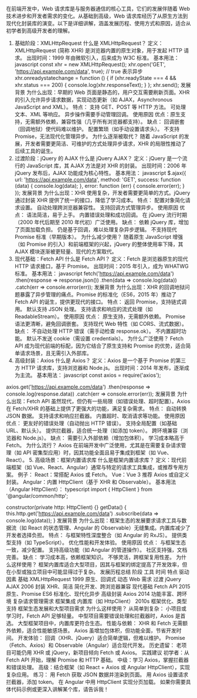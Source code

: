 在前端开发中，Web 请求库是与服务器通信的核心工具，它们的发展伴随着 Web 技术进步和开发者需求的变化。从基础到高级，Web 请求库经历了从原生方法到现代化封装库的演变。以下是详细讲解，涵盖发展历程、使用方式和原因，适合从初学者到高级开发者的理解。

1. 基础阶段：XMLHttpRequest
什么是 XMLHttpRequest？
定义：XMLHttpRequest (简称 XHR) 是浏览器内置的原生对象，用于发起 HTTP 请求。
出现时间：1999 年由微软引入，后来成为 W3C 标准。
基本用法：
javascript
const xhr = new XMLHttpRequest();
xhr.open('GET', 'https://api.example.com/data', true); // true 表示异步
xhr.onreadystatechange = function () {
  if (xhr.readyState === 4 && xhr.status === 200) {
    console.log(xhr.responseText);
  }
};
xhr.send();
发展背景
为什么出现：早期的 Web 页面是静态的，用户交互需要刷新页面。XHR 的引入允许异步请求数据，实现动态更新（如 AJAX，Asynchronous JavaScript and XML）。
特点：
支持 GET、POST 等 HTTP 方法。
可处理文本、XML 等响应。
异步操作需要手动管理回调。
使用原因
优点：原生支持，无需额外依赖，兼容性强（几乎所有浏览器都支持）。
缺点：
回调嵌套（回调地狱）使代码难以维护。
配置繁琐（如手动设置请求头）。
不支持 Promise，无法现代化管理异步。
为什么逐渐被取代？
随着 JavaScript 的发展，开发者需要更简洁、可维护的方式处理异步请求，XHR 的局限性推动了后续工具的诞生。
2. 过渡阶段：jQuery 的 AJAX
什么是 jQuery AJAX？
定义：jQuery 是一个流行的 JavaScript 库，其 AJAX 方法是对 XHR 的封装。
出现时间：2006 年 jQuery 发布后，AJAX 功能成为核心特性。
基本用法：
javascript
$.ajax({
  url: 'https://api.example.com/data',
  method: 'GET',
  success: function (data) {
    console.log(data);
  },
  error: function (err) {
    console.error(err);
  }
});
发展背景
为什么出现：XHR 使用复杂，开发者需要更简单的方式。jQuery 通过封装 XHR 提供了统一的接口，降低了学习成本。
特点：
配置对象简化请求设置。
自动处理跨浏览器兼容性。
支持回调方式管理异步。
使用原因
优点：
语法简洁，易于上手。
内置错误处理和成功回调。
在 jQuery 流行时期（2000 年代后期至 2010 年代初）广泛使用。
缺点：
依赖 jQuery 库，增加了页面加载负担。
仍是基于回调，难以处理复杂异步逻辑。
不支持现代 Promise 标准（早期版本）。
为什么减少使用？
随着原生 JavaScript 增强（如 Promise 的引入）和前端框架的兴起，jQuery 的整体使用率下降，其 AJAX 模块逐渐被更轻量、现代的方案取代。
3. 现代基础：Fetch API
什么是 Fetch API？
定义：Fetch 是浏览器原生的现代 HTTP 请求接口，基于 Promise。
出现时间：2015 年引入，成为 WHATWG 标准。
基本用法：
javascript
fetch('https://api.example.com/data')
  .then(response => response.json())
  .then(data => console.log(data))
  .catch(err => console.error(err));
发展背景
为什么出现：XHR 的回调地狱问题暴露了异步管理的痛点。Promise 的标准化（ES6，2015 年）推动了 Fetch API 的诞生，提供更现代的接口。
特点：
返回 Promise，支持链式调用。
默认支持 JSON 处理。
支持请求和响应的流式处理（如 ReadableStream）。
使用原因
优点：
原生支持，无需额外依赖。
Promise 语法更清晰，避免回调嵌套。
支持现代 Web 特性（如 CORS、流式数据）。
缺点：
不自动处理 HTTP 错误（需手动检查 response.ok）。
不内置超时功能。
默认不发送 cookie（需设置 credentials）。
为什么广泛使用？
Fetch API 成为现代前端的标配，因为它结合了原生支持和 Promise 的优势，适合简单请求场景，且无需引入外部库。
4. 高级封装：Axios
什么是 Axios？
定义：Axios 是一个基于 Promise 的第三方 HTTP 请求库，支持浏览器和 Node.js。
出现时间：2014 年发布，逐渐成为主流。
基本用法：
javascript
const axios = require('axios');

axios.get('https://api.example.com/data')
  .then(response => console.log(response.data))
  .catch(err => console.error(err));
发展背景
为什么出现：Fetch API 虽然现代，但仍有一些局限（如错误处理、超时配置）。Axios 在 Fetch/XHR 的基础上提供了更强大的功能，满足复杂需求。
特点：
自动转换 JSON 数据。
支持请求和响应拦截器。
内置超时、取消请求等功能。
使用原因
优点：
更友好的错误处理（自动抛出 HTTP 错误）。
支持全局配置（如基础 URL、默认头）。
提供拦截器，适合统一处理（如添加 token）。
跨环境兼容（浏览器和 Node.js）。
缺点：
需要引入外部依赖（增加包体积）。
学习成本略高于 Fetch。
为什么流行？
Axios 在前端开发中广泛使用，尤其是在需要复杂请求管理（如 API 密集型应用）时，因其功能全面且易于集成到框架（如 Vue、React）。
5. 高级场景：框架内置请求库
什么是框架内置请求库？
定义：现代前端框架（如 Vue、React、Angular）通常与特定的请求工具集成，或推荐专用方案。
例子：
React：常搭配 Axios 或 Fetch。
Vue：Vue 3 推荐 Axios 或自定义封装。
Angular：内置 HttpClient（基于 XHR 和 Observable）。
基本用法（Angular HttpClient）：
typescript
import { HttpClient } from '@angular/common/http';

constructor(private http: HttpClient) {}
getData() {
  this.http.get('https://api.example.com/data')
    .subscribe(data => console.log(data));
}
发展背景
为什么出现：框架生态的发展要求请求工具与数据流（如 React 的状态管理、Angular 的 Observable）无缝集成。内置库减少了开发者选择负担。
特点：
与框架特性深度整合（如 Angular 的 RxJS）。
提供类型支持（如 TypeScript）。
优化性能和开发体验。
使用原因
优点：
与框架生态一致，减少配置。
支持高级功能（如 Angular 的管道操作）。
社区支持强，文档完善。
缺点：
学习成本高，依赖框架知识。
不够灵活，跨框架复用性差。
为什么这样使用？
框架内置库适合大型项目，因其与框架的绑定提高了开发效率，但在小型或独立项目中可能显得过于复杂。
发展历程总结
阶段
工具
时间
特点
驱动因素
基础
XMLHttpRequest
1999
原生、回调式
动态 Web 需求
过渡
jQuery AJAX
2006
封装 XHR、简洁
简化开发、跨浏览器兼容
现代基础
Fetch API
2015
原生、Promise
ES6 标准化、现代化异步
高级封装
Axios
2014
功能丰富、跨环境
复杂请求管理需求
框架集成
内置库（如 HttpClient）
2010s
框架优化、类型支持
框架生态发展和大型项目需求
为什么这样使用？
从简单到复杂：
小项目或学习时，Fetch API 足够轻量。
中型项目需要错误处理和拦截器时，Axios 是首选。
大型框架项目中，内置库更符合生态。
性能与依赖：
XHR 和 Fetch 无需额外依赖，适合性能敏感场景。
Axios 虽增加包体积，但功能全面，节省开发时间。
开发体验：
回调（XHR、jQuery）适合简单逻辑，但难以维护。
Promise（Fetch、Axios）和 Observable（Angular）适合现代开发。
历史遗留：
老项目可能仍用 XHR 或 jQuery，新项目倾向 Fetch 或 Axios。
实践建议
初学者：从 Fetch API 开始，理解 Promise 和 HTTP 基础。
中级：学习 Axios，掌握拦截器和错误处理。
高级：结合框架（如 React + Axios 或 Angular HttpClient），实现复杂应用。
练习：
用 Fetch 获取 JSON 数据并渲染到页面。
用 Axios 设置请求拦截器，添加 token。
在 Angular 中用 HttpClient 实现分页加载。
如果你需要具体代码示例或更深入讲解某个库，请告诉我！
